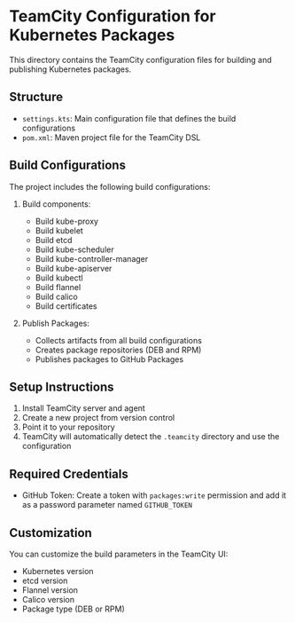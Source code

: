 # TeamCity Configuration for Kubernetes Packages

This directory contains the TeamCity configuration files for building and publishing Kubernetes packages.

## Structure

- `settings.kts`: Main configuration file that defines the build configurations
- `pom.xml`: Maven project file for the TeamCity DSL

## Build Configurations

The project includes the following build configurations:

1. Build components:
   - Build kube-proxy
   - Build kubelet
   - Build etcd
   - Build kube-scheduler
   - Build kube-controller-manager
   - Build kube-apiserver
   - Build kubectl
   - Build flannel
   - Build calico
   - Build certificates

2. Publish Packages:
   - Collects artifacts from all build configurations
   - Creates package repositories (DEB and RPM)
   - Publishes packages to GitHub Packages

## Setup Instructions

1. Install TeamCity server and agent
2. Create a new project from version control
3. Point it to your repository
4. TeamCity will automatically detect the `.teamcity` directory and use the configuration

## Required Credentials

- GitHub Token: Create a token with `packages:write` permission and add it as a password parameter named `GITHUB_TOKEN`

## Customization

You can customize the build parameters in the TeamCity UI:
- Kubernetes version
- etcd version
- Flannel version
- Calico version
- Package type (DEB or RPM)
